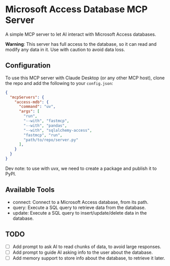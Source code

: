 # Microsoft Access Database MCP Server

A simple MCP server to let AI interact with Microsoft Access databases.

**Warning**: This server has full access to the database, so it can read and modify any data in it. Use with caution to avoid data loss.


## Configuration

To use this MCP server with Claude Desktop (or any other MCP host), clone the repo and add the following to your `config.json`:

```json
{
  "mcpServers": {
    "access-mdb": {
      "command": "uv",
      "args": [
        "run",
        "--with", "fastmcp",
        "--with", "pandas",
        "--with", "sqlalchemy-access",
        "fastmcp", "run",
        "path/to/repo/server.py"
      ],
    }
  }
}
```

Dev note: to use with uvx, we need to create a package and publish it to PyPI.


## Available Tools

- connect: Connect to a Microsoft Access database, from its path.
- query: Execute a SQL query to retrieve data from the database.
- update: Execute a SQL query to insert/update/delete data in the database.


## TODO

- [ ] Add prompt to ask AI to read chunks of data, to avoid large responses.
- [ ] Add prompt to guide AI asking info to the user about the database.
- [ ] Add memory support to store info about the database, to retrieve it later.
